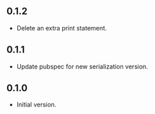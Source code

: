 ## 0.1.2

 * Delete an extra print statement.

## 0.1.1

 * Update pubspec for new serialization version.

## 0.1.0

  * Initial version.
